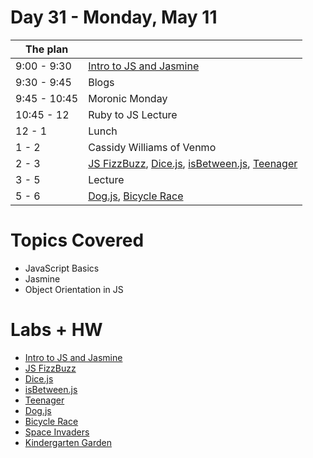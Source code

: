 # Day 31 - Monday, May 11

The plan        |      |
----------------|-------
9:00 - 9:30     | [Intro to JS and Jasmine](http://learn.co/lessons/1552)
9:30 - 9:45     | Blogs
9:45 - 10:45    | Moronic Monday
10:45 - 12      | Ruby to JS Lecture
12 - 1          | Lunch
1 - 2           | Cassidy Williams of Venmo
2 - 3           | [JS FizzBuzz](http://learn.co/lessons/1553), [Dice.js](http://learn.co/lessons/1554), [isBetween.js](http://learn.co/lessons/1555), [Teenager](http://learn.co/lessons/1556)
3 - 5           | Lecture
5 - 6           | [Dog.js](http://learn.co/lessons/1557), [Bicycle Race](http://learn.co/lessons/1635)

# Topics Covered

* JavaScript Basics
* Jasmine
* Object Orientation in JS

# Labs + HW
* [Intro to JS and Jasmine](http://learn.co/lessons/1552)
* [JS FizzBuzz](http://learn.co/lessons/1553)
* [Dice.js](http://learn.co/lessons/1554)
* [isBetween.js](http://learn.co/lessons/1555)
* [Teenager](http://learn.co/lessons/1556)
* [Dog.js](http://learn.co/lessons/1557)
* [Bicycle Race](http://learn.co/lessons/1635)
* [Space Invaders](http://learn.co/lessons/318)
* [Kindergarten Garden](http://learn.co/lessons/1728)
